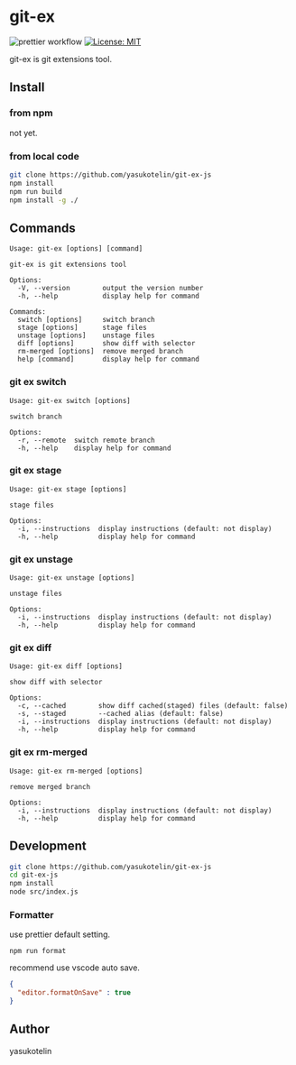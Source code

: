 # git-ex

![prettier workflow](https://github.com/yasukotelin/git-ex-js/actions/workflows/prettier.yml/badge.svg) [![License: MIT](https://img.shields.io/badge/License-MIT-yellow.svg)](https://opensource.org/licenses/MIT)

git-ex is git extensions tool.  

## Install

### from npm

not yet.

### from local code

```bash
git clone https://github.com/yasukotelin/git-ex-js
npm install
npm run build
npm install -g ./
```

## Commands

```
Usage: git-ex [options] [command]

git-ex is git extensions tool

Options:
  -V, --version        output the version number
  -h, --help           display help for command

Commands:
  switch [options]     switch branch
  stage [options]      stage files
  unstage [options]    unstage files
  diff [options]       show diff with selector
  rm-merged [options]  remove merged branch
  help [command]       display help for command
```

### git ex switch

```
Usage: git-ex switch [options]

switch branch

Options:
  -r, --remote  switch remote branch
  -h, --help    display help for command
```

### git ex stage

```
Usage: git-ex stage [options]

stage files

Options:
  -i, --instructions  display instructions (default: not display)
  -h, --help          display help for command
```

### git ex unstage

```
Usage: git-ex unstage [options]

unstage files

Options:
  -i, --instructions  display instructions (default: not display)
  -h, --help          display help for command
```

### git ex diff

```
Usage: git-ex diff [options]

show diff with selector

Options:
  -c, --cached        show diff cached(staged) files (default: false)
  -s, --staged        --cached alias (default: false)
  -i, --instructions  display instructions (default: not display)
  -h, --help          display help for command
```

### git ex rm-merged

```
Usage: git-ex rm-merged [options]

remove merged branch

Options:
  -i, --instructions  display instructions (default: not display)
  -h, --help          display help for command
```

## Development

```bash
git clone https://github.com/yasukotelin/git-ex-js
cd git-ex-js
npm install
node src/index.js
```

### Formatter

use prettier default setting.

```
npm run format
```

recommend use vscode auto save.

```setting.json
{
  "editor.formatOnSave" : true
}
```

## Author

yasukotelin
